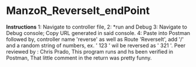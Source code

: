 # ManzoR_ReverseIt_endPoint
****Instructions****
1: Navigate to controller file,
2: *run and Debug
3: Navigate to Debug console; Copy URL generated in said console.
4: Paste into Postman followed by, controller name 'reverse' as well as Route 'ReverseIt', add  '/' and a random string of numbers, ex. ' 123 ' wil be reversed as ' 321 '.
Peer reviewed by : Chris Prado, This program runs and hs been verified in Postman, That little comment in the return was pretty funny.
